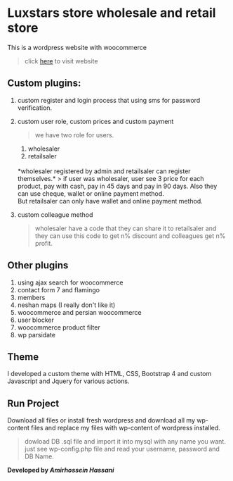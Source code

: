 # Luxstars store wholesale and retail store

This is a wordpress website with woocommerce

> click <a href="https://luxstars.ir">here</a> to visit website

## Custom plugins:

1. custom register and login process that using sms for password verification.

2. custom user role, custom prices and custom payment
    > we have two role for users.
    1. wholesaler
    2. retailsaler
    <br/>
    *wholesaler registered by admin and retailsaler can register themselves.*
    > if user was wholesaler, user see 3 price for each product, pay with cash, pay in 45 days and pay in 90 days.
    Also they can use cheque, wallet or online payment method.
    <br/>
    But retailsaler can only have wallet and online payment method.

3. custom colleague method
    > wholesaler have a code that they can share it to retailsaler and they can use this code to get n% discount and colleagues get n% profit.

## Other plugins
1. using ajax search for woocommerce
2. contact form 7 and flamingo
3. members
4. neshan maps (I really don't like it)
5. woocommerce and persian woocommerce
6. user blocker
7. woocommerce product filter
8. wp parsidate

## Theme
I developed a custom theme with HTML, CSS, Bootstrap 4 and custom Javascript and Jquery for various actions.

## Run Project
Download all files or install fresh wordpress and download all my wp-content files and replace my files with wp-content of wordpress installed.

> dowload DB .sql file and import it into mysql with any name you want. just see wp-config.php file and read your username, password and DB Name.

**Developed by *Amirhossein Hassani***
